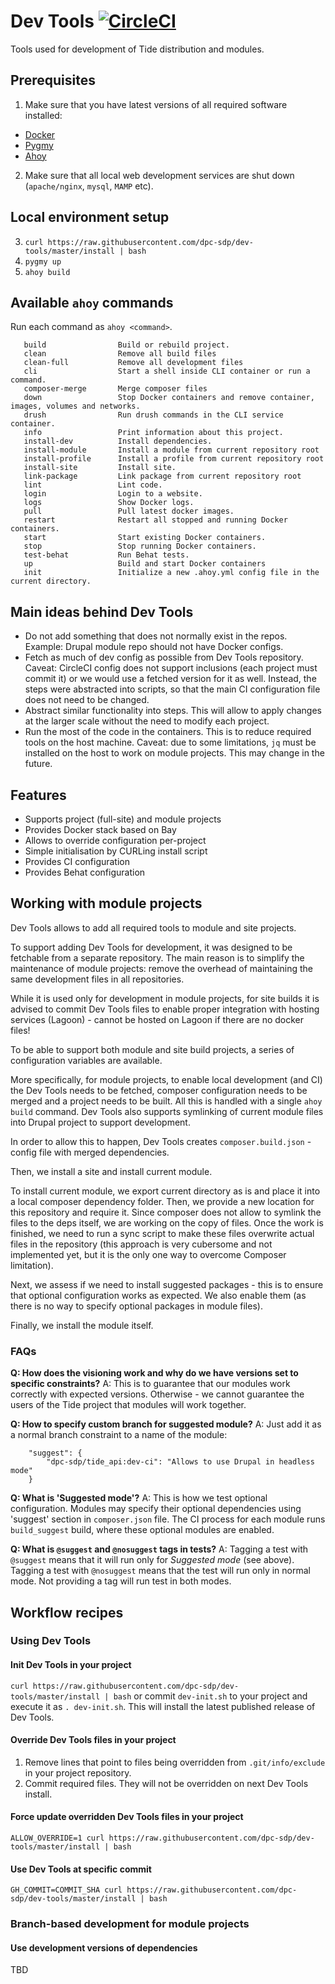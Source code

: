 # Dev Tools [![CircleCI](https://circleci.com/gh/dpc-sdp/dev-tools.svg?style=svg)](https://circleci.com/gh/dpc-sdp/dev-tools)
Tools used for development of Tide distribution and modules.

## Prerequisites
1. Make sure that you have latest versions of all required software installed:   
  - [Docker](https://www.docker.com/) 
  - [Pygmy](https://docs.amazee.io/local_docker_development/pygmy.html)
  - [Ahoy](https://github.com/ahoy-cli/ahoy) 
2. Make sure that all local web development services are shut down (`apache/nginx`, `mysql`, `MAMP` etc).

## Local environment setup
3. `curl https://raw.githubusercontent.com/dpc-sdp/dev-tools/master/install | bash`
4. `pygmy up`
5. `ahoy build` 

## Available `ahoy` commands
Run each command as `ahoy <command>`.
```
   build                Build or rebuild project.
   clean                Remove all build files
   clean-full           Remove all development files
   cli                  Start a shell inside CLI container or run a command.
   composer-merge       Merge composer files
   down                 Stop Docker containers and remove container, images, volumes and networks.
   drush                Run drush commands in the CLI service container.
   info                 Print information about this project.
   install-dev          Install dependencies.
   install-module       Install a module from current repository root
   install-profile      Install a profile from current repository root
   install-site         Install site.
   link-package         Link package from current repository root
   lint                 Lint code.
   login                Login to a website.
   logs                 Show Docker logs.
   pull                 Pull latest docker images.
   restart              Restart all stopped and running Docker containers.
   start                Start existing Docker containers.
   stop                 Stop running Docker containers.
   test-behat           Run Behat tests.
   up                   Build and start Docker containers
   init                 Initialize a new .ahoy.yml config file in the current directory.
```

## Main ideas behind Dev Tools
- Do not add something that does not normally exist in the repos. 
  Example: Drupal module repo should not have Docker configs.
- Fetch as much of dev config as possible from Dev Tools repository.
  Caveat: CircleCI config does not support inclusions (each project must commit 
  it) or we would use a fetched version for it as well. Instead, the steps were 
  abstracted into scripts, so that the main CI configuration file does not need 
  to be changed. 
- Abstract similar functionality into steps. This will allow to apply changes at
  the larger scale without the need to modify each project.
- Run the most of the code in the containers. This is to reduce required tools 
  on the host machine.
  Caveat: due to some limitations, `jq` must be installed on the host to work on
  module projects. This may change in the future.

## Features
- Supports project (full-site) and module projects
- Provides Docker stack based on Bay
- Allows to override configuration per-project
- Simple initialisation by CURLing install script 
- Provides CI configuration
- Provides Behat configuration

## Working with module projects

Dev Tools allows to add all required tools to module and site projects.

To support adding Dev Tools for development, it was designed to be fetchable 
from a separate repository. 
The main reason is to simplify the maintenance of module projects: remove the 
overhead of maintaining the same development files in all repositories.

While it is used only for development in module projects, for site builds it is 
advised to commit Dev Tools files to enable proper integration with hosting 
services (Lagoon) - cannot be hosted on Lagoon if there are no docker files!

To be able to support both module and site build projects, a series of 
configuration variables are available.

More specifically, for module projects, to enable local development (and CI) 
the Dev Tools needs to be fetched, composer configuration needs to be merged and 
a project needs to be built. All this is handled with a single `ahoy build`
command. 
Dev Tools also supports symlinking of current module files into Drupal project 
to support development.

In order to allow this to happen, Dev Tools creates `composer.build.json` - 
config file with merged dependencies.

Then, we install a site and install current module.

To install current module, we export current directory as is and place it into a 
local composer dependency folder. Then, we provide a new location for this 
repository and require it. Since composer does not allow to symlink the files 
to the deps itself, we are working on the copy of files. Once the work is 
finished, we need to run a sync script to make these files overwrite actual 
files in the repository (this approach is very cubersome and not implemented yet, 
but it is the only one way to overcome Composer limitation).

Next, we assess if we need to install suggested packages - this is to ensure 
that optional configuration works as expected. We also enable them (as there is 
no way to specify optional packages in module files).

Finally, we install the module itself.

### FAQs
**Q: How does the visioning work and why do we have versions set to specific constraints?**
A: This is to guarantee that our modules work correctly with expected versions. 
   Otherwise - we cannot guarantee the users of the Tide project that modules 
   will work together.

**Q: How to specify custom branch for suggested module?**
A: Just add it as a normal branch constraint to a name of the module: 
```
    "suggest": {
        "dpc-sdp/tide_api:dev-ci": "Allows to use Drupal in headless mode"
    }
```

**Q: What is 'Suggested mode'?**
A: This is how we test optional configuration. Modules may specify their 
optional dependencies using 'suggest' section in `composer.json` file. The CI 
process for each module runs `build_suggest` build, where these optional modules 
are enabled. 

**Q: What is `@suggest` and `@nosuggest` tags in tests?**
A: Tagging a test with `@suggest` means that it will run only for 
*Suggested mode* (see above). 
Tagging a test with `@nosuggest` means that the test will run only in normal mode. 
Not providing a tag will run test in both modes.

## Workflow recipes

### Using Dev Tools
#### Init Dev Tools in your project
`curl https://raw.githubusercontent.com/dpc-sdp/dev-tools/master/install | bash`
or commit `dev-init.sh` to your project and execute it as `. dev-init.sh`.
This will install the latest published release of Dev Tools.

#### Override Dev Tools files in your project
1. Remove lines that point to files being overridden from `.git/info/exclude` in 
your project repository.
2. Commit required files. They will not be overridden on next Dev Tools install.

#### Force update overridden Dev Tools files in your project
`ALLOW_OVERRIDE=1 curl https://raw.githubusercontent.com/dpc-sdp/dev-tools/master/install | bash`

#### Use Dev Tools at specific commit
`GH_COMMIT=COMMIT_SHA curl https://raw.githubusercontent.com/dpc-sdp/dev-tools/master/install | bash`

### Branch-based development for module projects 
#### Use development versions of dependencies
TBD 
